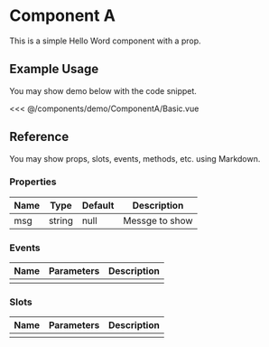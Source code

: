 <script setup>
import Basic from './demo/ComponentA/Basic.vue'
</script>

# Component A

This is a simple Hello Word component with a prop.

## Example Usage

You may show demo below with the code snippet.

<DemoContainer>
  <Basic/>
</DemoContainer>

<<< @/components/demo/ComponentA/Basic.vue

## Reference
You may show props, slots, events, methods, etc. using Markdown.
### Properties

| Name        | Type     | Default  | Description     |
| ----------- | -------- | -------- | --------------- |
| msg         | string   | null     | Messge to show  |

### Events

| Name        | Parameters   | Description     |
| ----------- | ----------   | --------------- |
|             |              |                 |

### Slots

| Name        | Parameters   | Description     |
| ----------- | ----------   | --------------- |
|             |              |                 |
